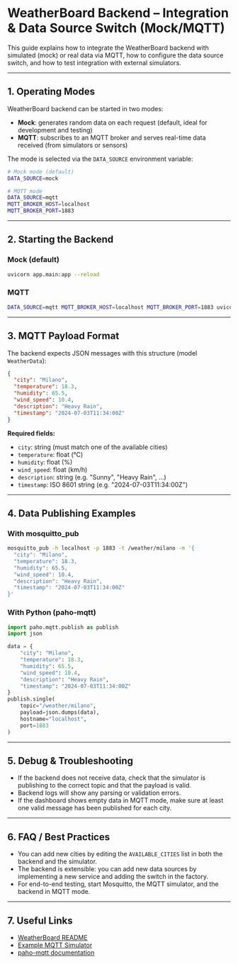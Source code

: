 # WeatherBoard Backend – Integration & Data Source Switch (Mock/MQTT)

This guide explains how to integrate the WeatherBoard backend with simulated (mock) or real data via MQTT, how to configure the data source switch, and how to test integration with external simulators.

---

## 1. Operating Modes

WeatherBoard backend can be started in two modes:
- **Mock**: generates random data on each request (default, ideal for development and testing)
- **MQTT**: subscribes to an MQTT broker and serves real-time data received (from simulators or sensors)

The mode is selected via the `DATA_SOURCE` environment variable:

```bash
# Mock mode (default)
DATA_SOURCE=mock

# MQTT mode
DATA_SOURCE=mqtt
MQTT_BROKER_HOST=localhost
MQTT_BROKER_PORT=1883
```

---

## 2. Starting the Backend

### Mock (default)
```bash
uvicorn app.main:app --reload
```

### MQTT
```bash
DATA_SOURCE=mqtt MQTT_BROKER_HOST=localhost MQTT_BROKER_PORT=1883 uvicorn app.main:app --reload
```

---

## 3. MQTT Payload Format

The backend expects JSON messages with this structure (model `WeatherData`):

```json
{
  "city": "Milano",
  "temperature": 18.3,
  "humidity": 65.5,
  "wind_speed": 10.4,
  "description": "Heavy Rain",
  "timestamp": "2024-07-03T11:34:00Z"
}
```

**Required fields:**
- `city`: string (must match one of the available cities)
- `temperature`: float (°C)
- `humidity`: float (%)
- `wind_speed`: float (km/h)
- `description`: string (e.g. "Sunny", "Heavy Rain", ...)
- `timestamp`: ISO 8601 string (e.g. "2024-07-03T11:34:00Z")

---

## 4. Data Publishing Examples

### With mosquitto_pub
```bash
mosquitto_pub -h localhost -p 1883 -t /weather/milano -m '{
  "city": "Milano",
  "temperature": 18.3,
  "humidity": 65.5,
  "wind_speed": 10.4,
  "description": "Heavy Rain",
  "timestamp": "2024-07-03T11:34:00Z"
}'
```

### With Python (paho-mqtt)
```python
import paho.mqtt.publish as publish
import json

data = {
    "city": "Milano",
    "temperature": 18.3,
    "humidity": 65.5,
    "wind_speed": 10.4,
    "description": "Heavy Rain",
    "timestamp": "2024-07-03T11:34:00Z"
}
publish.single(
    topic="/weather/milano",
    payload=json.dumps(data),
    hostname="localhost",
    port=1883
)
```

---

## 5. Debug & Troubleshooting
- If the backend does not receive data, check that the simulator is publishing to the correct topic and that the payload is valid.
- Backend logs will show any parsing or validation errors.
- If the dashboard shows empty data in MQTT mode, make sure at least one valid message has been published for each city.

---

## 6. FAQ / Best Practices
- You can add new cities by editing the `AVAILABLE_CITIES` list in both the backend and the simulator.
- The backend is extensible: you can add new data sources by implementing a new service and adding the switch in the factory.
- For end-to-end testing, start Mosquitto, the MQTT simulator, and the backend in MQTT mode.

---

## 7. Useful Links
- [WeatherBoard README](../README.md)
- [Example MQTT Simulator](https://github.com/your-user/mqtt-simulator)
- [paho-mqtt documentation](https://www.eclipse.org/paho/index.php?page=clients/python/index.php) 
